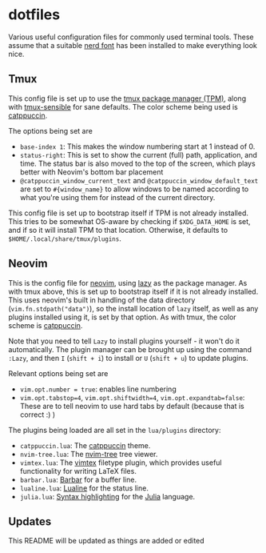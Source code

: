 # dotfiles
Various useful configuration files for commonly used terminal tools. These assume that a suitable [nerd font](https://www.nerdfonts.com) has been installed to make everything look nice.

## Tmux

This config file is set up to use the [tmux package manager (TPM)](https://github.com/tmux-plugins/tpm), along with [tmux-sensible](https://github.com/tmux-plugins/tmux-sensible) for sane defaults. The color scheme being used is [catppuccin](https://github.com/catppuccin/tmux).

The options being set are

* `base-index 1`: This makes the window numbering start at 1 instead of 0.
* `status-right`: This is set to show the current (full) path, application, and time. The status bar is also moved to the top of the screen, which plays better with Neovim's bottom bar placement
* `@catppuccin_window_current_text` and `@catppuccin_window_default_text` are set to `#{window_name}` to allow windows to be named according to what you're using them for instead of the current directory.

This config file is set up to bootstrap itself if TPM is not already installed. This tries to be somewhat OS-aware by checking if `$XDG_DATA_HOME` is set, and if so it will install TPM to that location. Otherwise, it defaults to `$HOME/.local/share/tmux/plugins`.

## Neovim

This is the config file for [neovim](https://github.com/neovim/neovim), using [lazy](https://github.com/folke/lazy.nvim) as the package manager. As with tmux above, this is set up to bootstrap itself if it is not already installed. This uses neovim's built in handling of the data directory (`vim.fn.stdpath("data")`), so the install location of `lazy` itself, as well as any plugins installed using it, is set by that option. As with tmux, the color scheme is [catppuccin](https://github.com/catppuccin/nvim).

Note that you need to tell `Lazy` to install plugins yourself - it won't do it automatically. The plugin manager can be brought up using the command `:Lazy`, and then `I` (`shift + i`) to install or `U` (`shift + u`) to update plugins.

Relevant options being set are
* `vim.opt.number = true`: enables line numbering
* `vim.opt.tabstop=4`, `vim.opt.shiftwidth=4`, `vim.opt.expandtab=false`: These are to tell neovim to use hard tabs by default (because that is correct :) )

The plugins being loaded are all set in the `lua/plugins` directory:
* `catppuccin.lua`: The [catppuccin](https://github.com/catppuccin/nvim) theme.
* `nvim-tree.lua`: The [nvim-tree](https://github.com/nvim-tree/nvim-tree.lua) tree viewer.
* `vimtex.lua`: The [vimtex](https://github.com/lervag/vimtex) filetype plugin, which provides useful functionality for writing LaTeX files.
* `barbar.lua`: [Barbar](https://github.com/romgrk/barbar.nvim) for a buffer line.
* `lualine.lua`: [Lualine](https://github.com/nvim-lualine/lualine.nvim) for the status line.
* `julia.lua`: [Syntax highlighting](https://github.com/JuliaEditorSupport/julia-vim) for the [Julia](https://julialang.org) language.

## Updates
This README will be updated as things are added or edited
